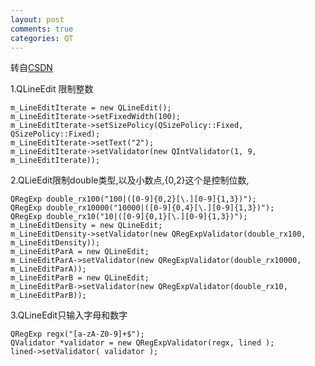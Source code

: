 ```yaml
---
layout: post
comments: true
categories: QT
---
```


转自[CSDN](http://blog.csdn.net/a_sungirl/article/details/17373405)

1.QLineEdit 限制整数

    m_LineEditIterate = new QLineEdit();  
    m_LineEditIterate->setFixedWidth(100);  
    m_LineEditIterate->setSizePolicy(QSizePolicy::Fixed, QSizePolicy::Fixed);  
    m_LineEditIterate->setText("2");  
    m_LineEditIterate->setValidator(new QIntValidator(1, 9, m_LineEditIterate));  

2.QLieEdit限制double类型,以及小数点,{0,2}这个是控制位数,

    QRegExp double_rx100("100|([0-9]{0,2}[\.][0-9]{1,3})");   
    QRegExp double_rx10000("10000|([0-9]{0,4}[\.][0-9]{1,3})");   
    QRegExp double_rx10("10|([0-9]{0,1}[\.][0-9]{1,3})");   
    m_LineEditDensity = new QLineEdit;  
    m_LineEditDensity->setValidator(new QRegExpValidator(double_rx100, m_LineEditDensity));  
    m_LineEditParA = new QLineEdit;  
    m_LineEditParA->setValidator(new QRegExpValidator(double_rx10000, m_LineEditParA));  
    m_LineEditParB = new QLineEdit;  
    m_LineEditParB->setValidator(new QRegExpValidator(double_rx10, m_LineEditParB));  
3.QLineEdit只输入字母和数字 

    QRegExp regx("[a-zA-Z0-9]+$");  
    QValidator *validator = new QRegExpValidator(regx, lined );  
    lined->setValidator( validator );  
